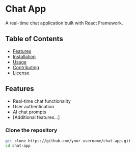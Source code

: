 # Chat App

A real-time chat application built with React Framework.

## Table of Contents

- [Features](#features)
- [Installation](#installation)
- [Usage](#usage)
- [Contributing](#contributing)
- [License](#license)

## Features

- Real-time chat functionality
- User authentication
- AI chat prompts
- [Additional features...]

### Clone the repository

```bash
git clone https://github.com/your-username/chat-app.git
cd chat-app
